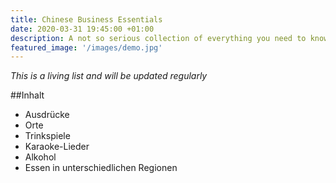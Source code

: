 ```yaml
---
title: Chinese Business Essentials
date: 2020-03-31 19:45:00 +01:00
description: A not so serious collection of everything you need to know to do business in China.
featured_image: '/images/demo.jpg'
---
```

*This is a living list and will be updated regularly*

##Inhalt
- Ausdrücke
- Orte
- Trinkspiele
- Karaoke-Lieder
- Alkohol
- Essen in unterschiedlichen Regionen
